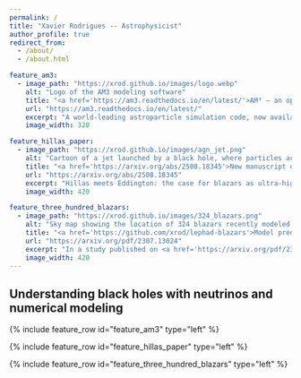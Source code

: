 ```yaml
---
permalink: /
title: "Xavier Rodrigues -- Astrophysicist"
author_profile: true
redirect_from:
  - /about/
  - /about.html

feature_am3:
  - image_path: "https://xrod.github.io/images/logo.webp"
    alt: "Logo of the AM3 modeling software"
    title: "<a href='https://am3.readthedocs.io/en/latest/'>AM³ — an open-source astroparticle framework</a>"
    url: "https://am3.readthedocs.io/en/latest/"
    excerpt: "A world-leading astroparticle simulation code, now available as open-source Python software."
    image_width: 320

feature_hillas_paper:
  - image_path: "https://xrod.github.io/images/agn_jet.png"
    alt: "Cartoon of a jet launched by a black hole, where particles accelerated to high energies emit complex radiative signatures"
    title: "<a href='https://arxiv.org/abs/2508.18345'>New manuscript out August 2025</a>"
    url: "https://arxiv.org/abs/2508.18345"
    excerpt: "Hillas meets Eddington: the case for blazars as ultra-high-energy neutrino sources."
    image_width: 420

feature_three_hundred_blazars:
  - image_path: "https://xrod.github.io/images/324_blazars.png"
    alt: "Sky map showing the location of 324 blazars recently modeled by Rodrigues et al."
    title: "<a href='https://github.com/xrod/lephad-blazars'>Model predicts neutrino emission from hundreds of jetted black holes</a>"
    url: "https://arxiv.org/pdf/2307.13024"
    excerpt: "In a study published on <a href='https://arxiv.org/pdf/2307.13024'>Astron. Astrophys. (2024)</a>, I modeled 324 gamma-ray blazars and predicted the expected neutrino emission."
    image_width: 420
---
```


## Understanding black holes with neutrinos and numerical modeling


{% include feature_row id="feature_am3" type="left" %}

{% include feature_row id="feature_hillas_paper" type="left" %}

{% include feature_row id="feature_three_hundred_blazars" type="left" %}
